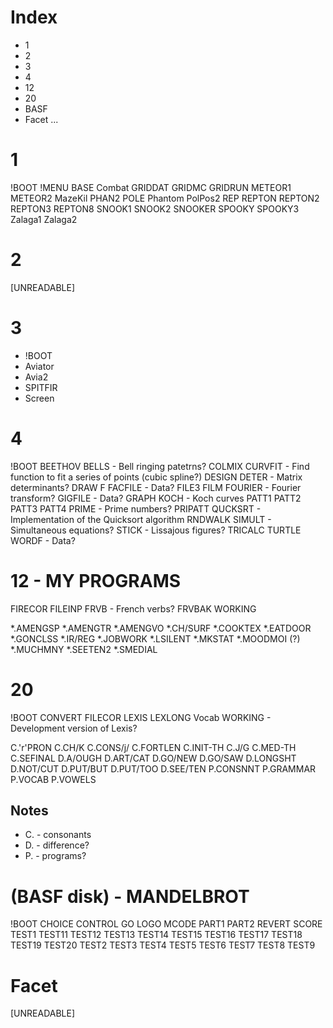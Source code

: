 # Index

* 1
* 2
* 3
* 4
* 12
* 20
* BASF
* Facet
...

# 1

!BOOT
!MENU
BASE
Combat
GRIDDAT
GRIDMC
GRIDRUN
METEOR1
METEOR2
MazeKil
PHAN2
POLE
Phantom
PolPos2
REP
REPTON
REPTON2
REPTON3
REPTON8
SNOOK1
SNOOK2
SNOOKER
SPOOKY
SPOOKY3
Zalaga1
Zalaga2

# 2

[UNREADABLE]

# 3

* !BOOT
* Aviator
* Avia2
* SPITFIR
* Screen

# 4

!BOOT
BEETHOV
BELLS - Bell ringing patetrns?
COLMIX
CURVFIT - Find function to fit a series of points (cubic spline?)
DESIGN
DETER - Matrix determinants?
DRAW
F
FACFILE - Data?
FILE3
FILM
FOURIER - Fourier transform?
GIGFILE - Data?
GRAPH
KOCH - Koch curves
PATT1
PATT2
PATT3
PATT4
PRIME - Prime numbers?
PRIPATT
QUCKSRT - Implementation of the Quicksort algorithm
RNDWALK
SIMULT - Simultaneous equations?
STICK - Lissajous figures?
TRICALC
TURTLE
WORDF - Data?

# 12 - MY PROGRAMS

FIRECOR
FILEINP
FRVB - French verbs?
FRVBAK
WORKING

*.AMENGSP
*.AMENGTR
*.AMENGVO
*.CH/SURF
*.COOKTEX
*.EATDOOR
*.GONCLSS
*.IR/REG
*.JOBWORK
*.LSILENT
*.MKSTAT
*.MOODMOI (?)
*.MUCHMNY
*.SEETEN2
*.SMEDIAL

# 20

!BOOT
CONVERT
FILECOR
LEXIS
LEXLONG
Vocab
WORKING - Development version of Lexis?

C.'r'PRON
C.CH/K
C.CONS/j/
C.FORTLEN
C.INIT-TH
C.J/G
C.MED-TH
C.SEFINAL
D.A/OUGH
D.ART/CAT
D.GO/NEW
D.GO/SAW
D.LONGSHT
D.NOT/CUT
D.PUT/BUT
D.PUT/TOO
D.SEE/TEN
P.CONSNNT
P.GRAMMAR
P.VOCAB
P.VOWELS

## Notes

* C. - consonants
* D. - difference?
* P. - programs?

# (BASF disk) - MANDELBROT

!BOOT
CHOICE
CONTROL
GO
LOGO
MCODE
PART1
PART2
REVERT
SCORE
TEST1
TEST11
TEST12
TEST13
TEST14
TEST15
TEST16
TEST17
TEST18
TEST19
TEST20
TEST2
TEST3
TEST4
TEST5
TEST6
TEST7
TEST8
TEST9

# Facet

[UNREADABLE]
